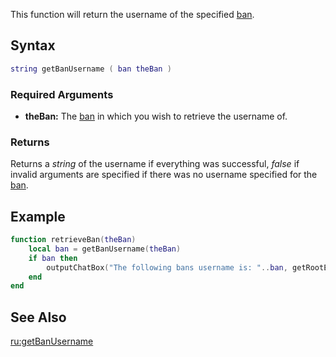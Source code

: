 This function will return the username of the specified [ban](/docs/ban.md "wikilink").

Syntax
------

``` lua
string getBanUsername ( ban theBan )
```

### Required Arguments

-   **theBan:** The [ban](/docs/ban.md "wikilink") in which you wish to retrieve the username of.

### Returns

Returns a *string* of the username if everything was successful, *false* if invalid arguments are specified if there was no username specified for the [ban](/docs/ban.md "wikilink").

Example
-------

``` lua
function retrieveBan(theBan)
    local ban = getBanUsername(theBan)
    if ban then
        outputChatBox("The following bans username is: "..ban, getRootElement(), 255,255,255, true)
    end
end
```

See Also
--------

[ru:getBanUsername](/docs/ru:getbanusername.md "wikilink")

